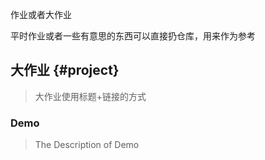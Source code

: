 作业或者大作业

平时作业或者一些有意思的东西可以直接扔仓库，用来作为参考


## 大作业 {#project}

>   大作业使用标题+链接的方式

### Demo

>   The Description of Demo

